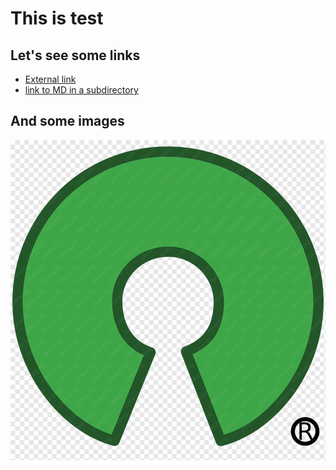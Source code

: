 # This is test

## Let's see some links

* [External link](http://slon.telephant.eu/)
* [link to MD in a subdirectory](sub/test2.md)

## And some images

![This is OSS](sub/oss.jpg)

